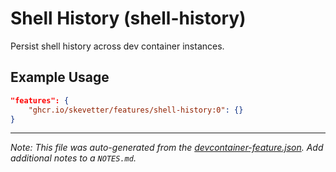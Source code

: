 
# Shell History (shell-history)

Persist shell history across dev container instances.

## Example Usage

```json
"features": {
    "ghcr.io/skevetter/features/shell-history:0": {}
}
```





---

_Note: This file was auto-generated from the [devcontainer-feature.json](https://github.com/skevetter/features/blob/main/src/shell-history/devcontainer-feature.json).  Add additional notes to a `NOTES.md`._
